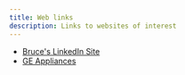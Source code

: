 ```yaml
---
title: Web links
description: Links to websites of interest
---
```


- [Bruce's LinkedIn Site](https://www.linkedin.com/in/brucecartertx/)
- [GE Appliances](https://www.geappliances.com/)
